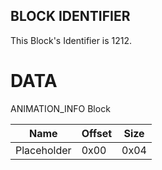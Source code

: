 ## BLOCK IDENTIFIER
This Block's Identifier is 1212.
# DATA
ANIMATION_INFO Block

| Name | Offset | Size |
|--------|---------|------
| Placeholder | 0x00 | 0x04 |
